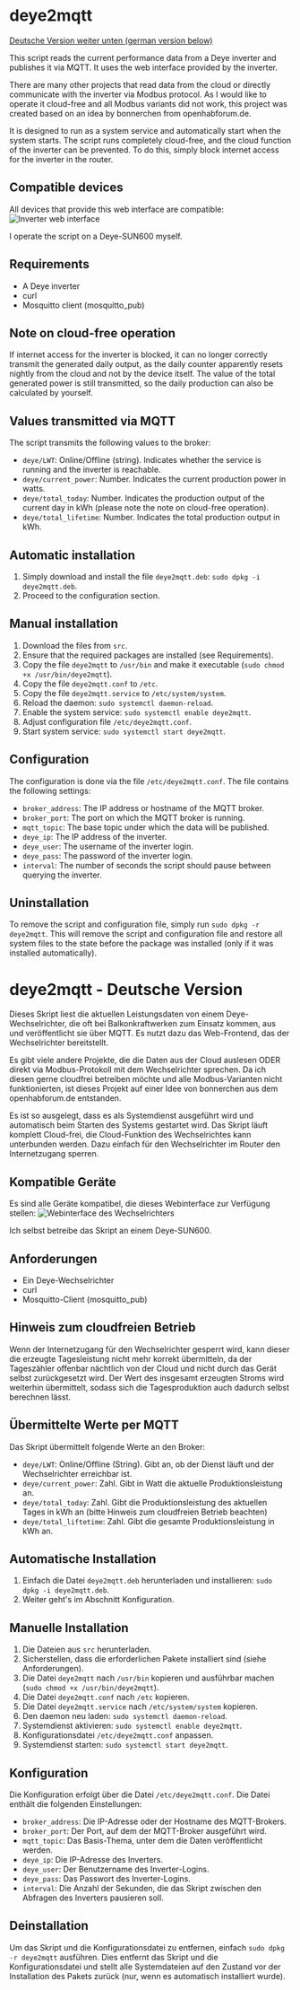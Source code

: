 # deye2mqtt

[Deutsche Version weiter unten (german version below)](#german)

This script reads the current performance data from a Deye inverter and publishes it via MQTT. It uses the web interface provided by the inverter.

There are many other projects that read data from the cloud or directly communicate with the inverter via Modbus protocol. As I would like to operate it cloud-free and all Modbus variants did not work, this project was created based on an idea by bonnerchen from openhabforum.de.

It is designed to run as a system service and automatically start when the system starts. The script runs completely cloud-free, and the cloud function of the inverter can be prevented. To do this, simply block internet access for the inverter in the router.

## Compatible devices
All devices that provide this web interface are compatible:
![Inverter web interface](screenshot.png)

I operate the script on a Deye-SUN600 myself.

## Requirements
- A Deye inverter
- curl
- Mosquitto client (mosquitto_pub)

## Note on cloud-free operation
If internet access for the inverter is blocked, it can no longer correctly transmit the generated daily output, as the daily counter apparently resets nightly from the cloud and not by the device itself. The value of the total generated power is still transmitted, so the daily production can also be calculated by yourself.

## Values transmitted via MQTT
The script transmits the following values to the broker:
- `deye/LWT`: Online/Offline (string). Indicates whether the service is running and the inverter is reachable.
- `deye/current_power`: Number. Indicates the current production power in watts.
- `deye/total_today`: Number. Indicates the production output of the current day in kWh (please note the note on cloud-free operation).
- `deye/total_lifetime`: Number. Indicates the total production output in kWh.

## Automatic installation
1. Simply download and install the file `deye2mqtt.deb`: `sudo dpkg -i deye2mqtt.deb`.
2. Proceed to the configuration section.

## Manual installation
1. Download the files from `src`.
2. Ensure that the required packages are installed (see Requirements).
3. Copy the file `deye2mqtt` to `/usr/bin` and make it executable (`sudo chmod +x /usr/bin/deye2mqtt`).
4. Copy the file `deye2mqtt.conf` to `/etc`.
5. Copy the file `deye2mqtt.service` to `/etc/system/system`.
6. Reload the daemon: `sudo systemctl daemon-reload`.
7. Enable the system service: `sudo systemctl enable deye2mqtt`.
8. Adjust configuration file `/etc/deye2mqtt.conf`.
9. Start system service: `sudo systemctl start deye2mqtt`.

## Configuration
The configuration is done via the file `/etc/deye2mqtt.conf`. The file contains the following settings:
- `broker_address`: The IP address or hostname of the MQTT broker.
- `broker_port`: The port on which the MQTT broker is running.
- `mqtt_topic`: The base topic under which the data will be published.
- `deye_ip`: The IP address of the inverter.
- `deye_user`: The username of the inverter login.
- `deye_pass`: The password of the inverter login.
- `interval`: The number of seconds the script should pause between querying the inverter.

## Uninstallation
To remove the script and configuration file, simply run `sudo dpkg -r deye2mqtt`. This will remove the script and configuration file and restore all system files to the state before the package was installed (only if it was installed automatically).

<a name="german"></a>
# deye2mqtt - Deutsche Version

Dieses Skript liest die aktuellen Leistungsdaten von einem Deye-Wechselrichter, die oft bei Balkonkraftwerken zum Einsatz kommen, aus und veröffentlicht sie über MQTT. Es nutzt dazu das Web-Frontend, das der Wechselrichter bereitstellt.

Es gibt viele andere Projekte, die die Daten aus der Cloud auslesen ODER direkt via Modbus-Protokoll mit dem Wechselrichter sprechen. Da ich diesen gerne cloudfrei betreiben möchte und alle Modbus-Varianten nicht funktionierten, ist dieses Projekt auf einer Idee von bonnerchen aus dem openhabforum.de entstanden.

Es ist so ausgelegt, dass es als Systemdienst ausgeführt wird und automatisch beim Starten des Systems gestartet wird. Das Skript läuft komplett Cloud-frei, die Cloud-Funktion des Wechselrichtes kann unterbunden werden. Dazu einfach für den Wechselrichter im Router den Internetzugang sperren.

## Kompatible Geräte
Es sind alle Geräte kompatibel, die dieses Webinterface zur Verfügung stellen:
![Webinterface des Wechselrichters](screenshot.png)

Ich selbst betreibe das Skript an einem Deye-SUN600.

## Anforderungen
- Ein Deye-Wechselrichter
- curl
- Mosquitto-Client (mosquitto_pub)

## Hinweis zum cloudfreien Betrieb
Wenn der Internetzugang für den Wechselrichter gesperrt wird, kann dieser die erzeugte Tagesleistung nicht mehr korrekt übermitteln, da der Tageszähler offenbar nächtlich von der Cloud und nicht durch das Gerät selbst zurückgesetzt wird. Der Wert des insgesamt erzeugten Stroms wird weiterhin übermittelt, sodass sich die Tagesproduktion auch dadurch selbst berechnen lässt.

## Übermittelte Werte per MQTT
Das Skript übermittelt folgende Werte an den Broker:
- `deye/LWT`: Online/Offline (String). Gibt an, ob der Dienst läuft und der Wechselrichter erreichbar ist.
- `deye/current_power`: Zahl. Gibt in Watt die aktuelle Produktionsleistung an.
- `deye/total_today`: Zahl. Gibt die Produktionsleistung des aktuellen Tages in kWh an (bitte Hinweis zum cloudfreien Betrieb beachten) 
- `deye/total_liftetime`: Zahl. Gibt die gesamte Produktionsleistung in kWh an.

## Automatische Installation
1. Einfach die Datei `deye2mqtt.deb` herunterladen und installieren: `sudo dpkg -i deye2mqtt.deb`.
2. Weiter geht's im Abschnitt Konfiguration.

## Manuelle Installation
1. Die Dateien aus `src` herunterladen.
2. Sicherstellen, dass die erforderlichen Pakete installiert sind (siehe Anforderungen).
3. Die Datei `deye2mqtt` nach `/usr/bin` kopieren und ausführbar machen (`sudo chmod +x /usr/bin/deye2mqtt`).
4. Die Datei `deye2mqtt.conf` nach `/etc` kopieren.
5. Die Datei `deye2mqtt.service` nach `/etc/system/system` kopieren.
6. Den daemon neu laden: `sudo systemctl daemon-reload`.
7. Systemdienst aktivieren: `sudo systemctl enable deye2mqtt`.
8. Konfigurationsdatei `/etc/deye2mqtt.conf` anpassen.
9. Systemdienst starten: `sudo systemctl start deye2mqtt`.

## Konfiguration
Die Konfiguration erfolgt über die Datei `/etc/deye2mqtt.conf`. Die Datei enthält die folgenden Einstellungen:
- `broker_address`: Die IP-Adresse oder der Hostname des MQTT-Brokers.
- `broker_port`: Der Port, auf dem der MQTT-Broker ausgeführt wird.
- `mqtt_topic`: Das Basis-Thema, unter dem die Daten veröffentlicht werden.
- `deye_ip`: Die IP-Adresse des Inverters.
- `deye_user`: Der Benutzername des Inverter-Logins.
- `deye_pass`: Das Passwort des Inverter-Logins.
- `interval`: Die Anzahl der Sekunden, die das Skript zwischen den Abfragen des Inverters pausieren soll.

## Deinstallation
Um das Skript und die Konfigurationsdatei zu entfernen, einfach `sudo dpkg -r deye2mqtt` ausführen. Dies entfernt das Skript und die Konfigurationsdatei und stellt alle Systemdateien auf den Zustand vor der Installation des Pakets zurück (nur, wenn es automatisch installiert wurde).